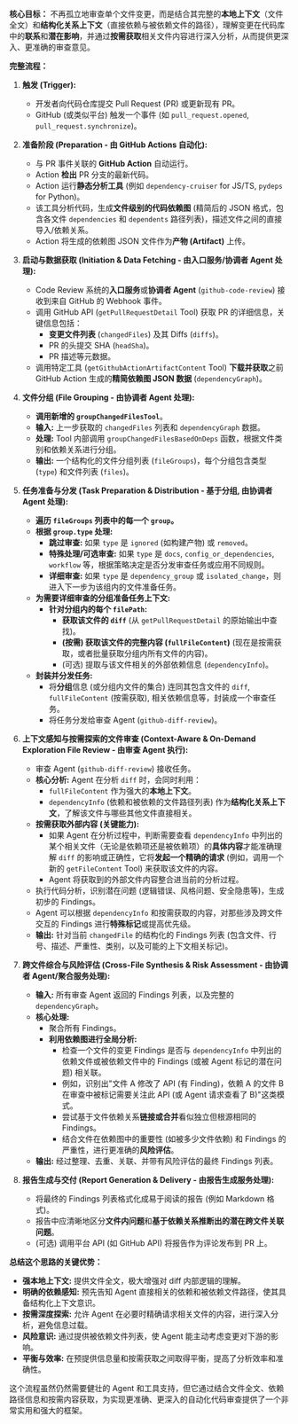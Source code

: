 **核心目标：** 不再孤立地审查单个文件变更，而是结合其完整的**本地上下文**（文件全文）和**结构化关系上下文**（直接依赖与被依赖文件的路径），理解变更在代码库中的**联系**和**潜在影响**，并通过**按需获取**相关文件内容进行深入分析，从而提供更深入、更准确的审查意见。

**完整流程：**

1.  **触发 (Trigger):**

    - 开发者向代码仓库提交 Pull Request (PR) 或更新现有 PR。
    - GitHub (或类似平台) 触发一个事件 (如 `pull_request.opened`, `pull_request.synchronize`)。

2.  **准备阶段 (Preparation - 由 GitHub Actions 自动化):**

    - 与 PR 事件关联的 **GitHub Action** 自动运行。
    - Action **检出** PR 分支的最新代码。
    - Action 运行**静态分析工具** (例如 `dependency-cruiser` for JS/TS, `pydeps` for Python)。
    - 该工具分析代码，生成**文件级别的代码依赖图** (精简后的 JSON 格式，包含各文件 `dependencies` 和 `dependents` 路径列表)，描述文件之间的直接导入/依赖关系。
    - Action 将生成的依赖图 JSON 文件作为**产物 (Artifact)** 上传。

3.  **启动与数据获取 (Initiation & Data Fetching - 由入口服务/协调者 Agent 处理):**

    - Code Review 系统的**入口服务**或**协调者 Agent** (`github-code-review`) 接收到来自 GitHub 的 Webhook 事件。
    - 调用 GitHub API (`getPullRequestDetail` Tool) 获取 PR 的详细信息，关键信息包括：
      - **变更文件列表** (`changedFiles`) 及其 Diffs (`diffs`)。
      - PR 的头提交 SHA (`headSha`)。
      - PR 描述等元数据。
    - 调用特定工具 (`getGithubActionArtifactContent` Tool) **下载并获取**之前 GitHub Action 生成的**精简依赖图 JSON 数据** (`dependencyGraph`)。

4.  **文件分组 (File Grouping - 由协调者 Agent 处理):**

    - **调用新增的 `groupChangedFilesTool`**。
    - **输入:** 上一步获取的 `changedFiles` 列表和 `dependencyGraph` 数据。
    - **处理:** Tool 内部调用 `groupChangedFilesBasedOnDeps` 函数，根据文件类别和依赖关系进行分组。

    * **输出:** 一个结构化的文件分组列表 (`fileGroups`)，每个分组包含类型 (`type`) 和文件列表 (`files`)。

5.  **任务准备与分发 (Task Preparation & Distribution - 基于分组, 由协调者 Agent 处理):**

    - **遍历 `fileGroups` 列表中的每一个 `group`。**
    - **根据 `group.type` 处理:**
      - **跳过审查:** 如果 `type` 是 `ignored` (如构建产物) 或 `removed`。
      - **特殊处理/可选审查:** 如果 `type` 是 `docs`, `config_or_dependencies`, `workflow` 等，根据策略决定是否分发审查任务或应用不同规则。
      - **详细审查:** 如果 `type` 是 `dependency_group` 或 `isolated_change`，则进入下一步为该组内的文件准备任务。
    - **为需要详细审查的分组准备任务上下文:**
      - **针对分组内的每个 `filePath`:**
        - **获取该文件的 `diff`** (从 `getPullRequestDetail` 的原始输出中查找)。
        - **(按需) 获取该文件的完整内容 (`fullFileContent`)** (现在是按需获取，或者批量获取分组内所有文件的内容)。
        - (可选) 提取与该文件相关的外部依赖信息 (`dependencyInfo`)。
    - **封装并分发任务:**
      - 将**分组**信息 (或分组内文件的集合) 连同其包含文件的 `diff`, `fullFileContent` (按需获取), 相关依赖信息等，封装成一个审查任务。
      - 将任务分发给审查 Agent (`github-diff-review`)。

6.  **上下文感知与按需探索的文件审查 (Context-Aware & On-Demand Exploration File Review - 由审查 Agent 执行):**

    - 审查 Agent (`github-diff-review`) 接收任务。
    - **核心分析:** Agent 在分析 `diff` 时，会同时利用：
      - `fullFileContent` 作为强大的**本地上下文**。
      - `dependencyInfo` (依赖和被依赖的文件路径列表) 作为**结构化关系上下文**，了解该文件与哪些其他文件直接相关。
    - **按需获取外部内容 (关键能力):**
      - 如果 Agent 在分析过程中，判断需要查看 `dependencyInfo` 中列出的某个相关文件（无论是依赖项还是被依赖项）的**具体内容**才能准确理解 `diff` 的影响或正确性，它将**发起一个精确的请求** (例如，调用一个新的 `getFileContent` Tool) 来获取该文件的内容。
      - Agent 将获取到的外部文件内容整合进当前的分析过程。
    - 执行代码分析，识别潜在问题 (逻辑错误、风格问题、安全隐患等)，生成初步的 Findings。
    - Agent 可以根据 `dependencyInfo` 和按需获取的内容，对那些涉及跨文件交互的 Findings 进行**特殊标记**或提高优先级。
    - **输出:** 针对当前 `changedFile` 的结构化的 Findings 列表 (包含文件、行号、描述、严重性、类别，以及可能的上下文相关标记)。

7.  **跨文件综合与风险评估 (Cross-File Synthesis & Risk Assessment - 由协调者 Agent/聚合服务处理):**

    - **输入:** 所有审查 Agent 返回的 Findings 列表，以及完整的 `dependencyGraph`。
    - **核心处理:**
      - 聚合所有 Findings。
      - **利用依赖图进行全局分析:**
        - 检查一个文件的变更 Findings 是否与 `dependencyInfo` 中列出的依赖文件或被依赖文件中的 Findings (或被 Agent 标记的潜在问题) 相关联。
        - 例如，识别出"文件 A 修改了 API (有 Finding)，依赖 A 的文件 B 在审查中被标记需要关注此 API (或 Agent 请求查看了 B)"这类模式。
        - 尝试基于文件依赖关系**链接或合并**看似独立但根源相同的 Findings。
        - 结合文件在依赖图中的重要性 (如被多少文件依赖) 和 Findings 的严重性，进行更准确的**风险评估**。
    - **输出:** 经过整理、去重、关联、并带有风险评估的最终 Findings 列表。

8.  **报告生成与交付 (Report Generation & Delivery - 由报告生成服务处理):**
    - 将最终的 Findings 列表格式化成易于阅读的报告 (例如 Markdown 格式)。
    - 报告中应清晰地区分**文件内问题**和**基于依赖关系推断出的潜在跨文件关联问题**。
    - (可选) 调用平台 API (如 GitHub API) 将报告作为评论发布到 PR 上。

**总结这个思路的关键优势：**

- **强本地上下文:** 提供文件全文，极大增强对 diff 内部逻辑的理解。
- **明确的依赖感知:** 预先告知 Agent 直接相关的依赖和被依赖文件路径，使其具备结构化上下文意识。
- **按需深度探索:** 允许 Agent 在必要时精确请求相关文件的内容，进行深入分析，避免信息过载。
- **风险意识:** 通过提供被依赖文件列表，使 Agent 能主动考虑变更对下游的影响。
- **平衡与效率:** 在预提供信息量和按需获取之间取得平衡，提高了分析效率和准确性。

这个流程虽然仍然需要健壮的 Agent 和工具支持，但它通过结合文件全文、依赖路径信息和按需内容获取，为实现更准确、更深入的自动化代码审查提供了一个非常实用和强大的框架。
